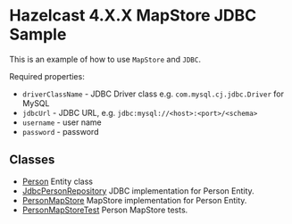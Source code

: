 # Hazelcast 4.X.X MapStore JDBC Sample

This is an example of how to use `MapStore` and `JDBC`.

Required properties:
 - `driverClassName` - JDBC Driver class e.g. `com.mysql.cj.jdbc.Driver` for MySQL  
 - `jdbcUrl` - JDBC URL, e.g. `jdbc:mysql://<host>:<port>/<schema>`
 - `username` - user name
 - `password` - password
 
## Classes

- [Person](src/main/java/com/hazelcast/cloud/mapstore/Person.java) Entity class
- [JdbcPersonRepository](src/main/java/com/hazelcast/cloud/mapstore/JdbcPersonRepository.java) JDBC implementation for Person Entity.
- [PersonMapStore](src/main/java/com/hazelcast/cloud/mapstore/PersonMapStore.java) MapStore implementation for Person Entity.
- [PersonMapStoreTest](src/test/java/com/hazelcast/cloud/mapstore/PersonMapStoreTest.java) Person MapStore tests.

